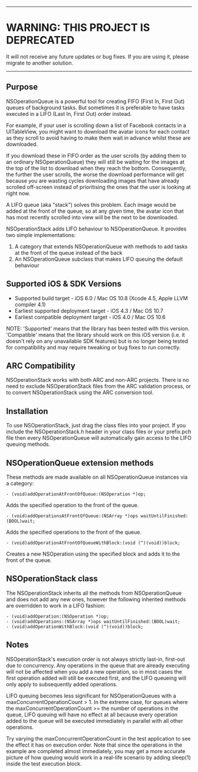 ***************
WARNING: THIS PROJECT IS DEPRECATED
====================================
It will not receive any future updates or bug fixes. If you are using it, please migrate to another solution.
***************


Purpose
--------------

NSOperationQueue is a powerful tool for creating FIFO (First In, First Out) queues of background tasks. But sometimes it is preferable to have tasks executed in a LIFO (Last In, First Out) order instead.

For example, if your user is scrolling down a list of Facebook contacts in a UITableView, you might want to download the avatar icons for each contact as they scroll to avoid having to make them wait in advance whilst these are downloaded.

If you download these in FIFO order as the user scrolls (by adding them to an ordinary NSOperationQueue) they will still be waiting for the images at the top of the list to download when they reach the bottom. Consequently, the further the user scrolls, the worse the download performance will get because you are wasting cycles downloading images that have already scrolled off-screen instead of prioritising the ones that the user is looking at right now.

A LIFO queue (aka "stack") solves this problem. Each image would be added at the front of the queue, so at any given time, the avatar icon that has most recently scrolled into view will be the next to be downloaded.

NSOperationStack adds LIFO behaviour to NSOperationQueue. It provides two simple implementations:

1. A category that extends NSOperationQueue with methods to add tasks at the front of the queue instead of the back
2. An NSOperationQueue subclass that makes LIFO queuing the default behaviour


Supported iOS & SDK Versions
-----------------------------

* Supported build target - iOS 6.0 / Mac OS 10.8 (Xcode 4.5, Apple LLVM compiler 4.1)
* Earliest supported deployment target - iOS 4.3 / Mac OS 10.7
* Earliest compatible deployment target - iOS 4.0 / Mac OS 10.6

NOTE: 'Supported' means that the library has been tested with this version. 'Compatible' means that the library should work on this iOS version (i.e. it doesn't rely on any unavailable SDK features) but is no longer being tested for compatibility and may require tweaking or bug fixes to run correctly.


ARC Compatibility
------------------

NSOperationStack works with both ARC and non-ARC projects. There is no need to exclude NSOperationStack files from the ARC validation process, or to convert NSOperationStack using the ARC conversion tool.


Installation
---------------

To use NSOperationStack, just drag the class files into your project. If you include the NSOperationStack.h header in your class files or your prefix.pch file then every NSOperationQueue will automatically gain access to the LIFO queuing methods.


NSOperationQueue extension methods
-----------------------------------

These methods are made available on all NSOperationQueue instances via a category:

    - (void)addOperationAtFrontOfQueue:(NSOperation *)op;
    
Adds the specified operation to the front of the queue.
    
    - (void)addOperationsAtFrontOfQueue:(NSArray *)ops waitUntilFinished:(BOOL)wait;
    
Adds the specified operations to the front of the queue.
    
    - (void)addOperationAtFrontOfQueueWithBlock:(void (^)(void))block;
    
Creates a new NSOperation using the specified block and adds it to the front of the queue.


NSOperationStack class
-------------------------------

The NSOperationStack inherits all the methods from NSOperationQueue and does not add any new ones, however the following inherited methods are overridden to work in a LIFO fashion:

    - (void)addOperation:(NSOperation *)op;    
    - (void)addOperations:(NSArray *)ops waitUntilFinished:(BOOL)wait;    
    - (void)addOperationWithBlock:(void (^)(void))block;
    

Notes
----------------

NSOperationStack's execution order is not always strictly last-in, first-out due to concurrency. Any operations in the queue that are already executing will not be affected when you add a new operation, so in most cases the first operation added will still be executed first, and the LIFO queueing will only apply to subsequently added operations.

LIFO queuing becomes less significant for NSOperationQueues with a maxConcurrentOperationCount > 1. In the extreme case, for queues where the maxConcurrentOperationCount >= the number of operations in the queue, LIFO queuing will have no effect at all because every operation added to the queue will be executed immediately in parallel with all other operations.

Try varying the maxConcurrentOperationCount in the test application to see the effect it has on execution order. Note that since the operations in the example are completed almost immediately, you may get a more accurate picture of how queuing would work in a  real-life scenario by adding sleep(1) inside the test execution block.
